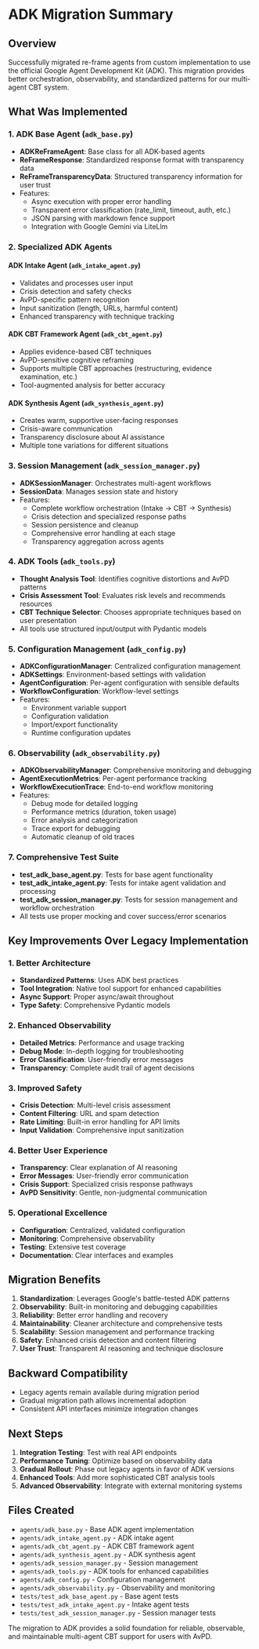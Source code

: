 # ADK Migration Summary

## Overview

Successfully migrated re-frame agents from custom implementation to use the official Google Agent Development Kit (ADK). This migration provides better orchestration, observability, and standardized patterns for our multi-agent CBT system.

## What Was Implemented

### 1. ADK Base Agent (`adk_base.py`)
- **ADKReFrameAgent**: Base class for all ADK-based agents
- **ReFrameResponse**: Standardized response format with transparency data
- **ReFrameTransparencyData**: Structured transparency information for user trust
- Features:
  - Async execution with proper error handling
  - Transparent error classification (rate_limit, timeout, auth, etc.)
  - JSON parsing with markdown fence support
  - Integration with Google Gemini via LiteLlm

### 2. Specialized ADK Agents

#### ADK Intake Agent (`adk_intake_agent.py`)
- Validates and processes user input
- Crisis detection and safety checks
- AvPD-specific pattern recognition
- Input sanitization (length, URLs, harmful content)
- Enhanced transparency with technique tracking

#### ADK CBT Framework Agent (`adk_cbt_agent.py`)
- Applies evidence-based CBT techniques
- AvPD-sensitive cognitive reframing
- Supports multiple CBT approaches (restructuring, evidence examination, etc.)
- Tool-augmented analysis for better accuracy

#### ADK Synthesis Agent (`adk_synthesis_agent.py`)
- Creates warm, supportive user-facing responses
- Crisis-aware communication
- Transparency disclosure about AI assistance
- Multiple tone variations for different situations

### 3. Session Management (`adk_session_manager.py`)
- **ADKSessionManager**: Orchestrates multi-agent workflows
- **SessionData**: Manages session state and history
- Features:
  - Complete workflow orchestration (Intake → CBT → Synthesis)
  - Crisis detection and specialized response paths
  - Session persistence and cleanup
  - Comprehensive error handling at each stage
  - Transparency aggregation across agents

### 4. ADK Tools (`adk_tools.py`)
- **Thought Analysis Tool**: Identifies cognitive distortions and AvPD patterns
- **Crisis Assessment Tool**: Evaluates risk levels and recommends resources
- **CBT Technique Selector**: Chooses appropriate techniques based on user presentation
- All tools use structured input/output with Pydantic models

### 5. Configuration Management (`adk_config.py`)
- **ADKConfigurationManager**: Centralized configuration management
- **ADKSettings**: Environment-based settings with validation
- **AgentConfiguration**: Per-agent configuration with sensible defaults
- **WorkflowConfiguration**: Workflow-level settings
- Features:
  - Environment variable support
  - Configuration validation
  - Import/export functionality
  - Runtime configuration updates

### 6. Observability (`adk_observability.py`)
- **ADKObservabilityManager**: Comprehensive monitoring and debugging
- **AgentExecutionMetrics**: Per-agent performance tracking
- **WorkflowExecutionTrace**: End-to-end workflow monitoring
- Features:
  - Debug mode for detailed logging
  - Performance metrics (duration, token usage)
  - Error analysis and categorization
  - Trace export for debugging
  - Automatic cleanup of old traces

### 7. Comprehensive Test Suite
- **test_adk_base_agent.py**: Tests for base agent functionality
- **test_adk_intake_agent.py**: Tests for intake agent validation and processing
- **test_adk_session_manager.py**: Tests for session management and workflow orchestration
- All tests use proper mocking and cover success/error scenarios

## Key Improvements Over Legacy Implementation

### 1. Better Architecture
- **Standardized Patterns**: Uses ADK best practices
- **Tool Integration**: Native tool support for enhanced capabilities
- **Async Support**: Proper async/await throughout
- **Type Safety**: Comprehensive Pydantic models

### 2. Enhanced Observability
- **Detailed Metrics**: Performance and usage tracking
- **Debug Mode**: In-depth logging for troubleshooting
- **Error Classification**: User-friendly error messages
- **Transparency**: Complete audit trail of agent decisions

### 3. Improved Safety
- **Crisis Detection**: Multi-level crisis assessment
- **Content Filtering**: URL and spam detection
- **Rate Limiting**: Built-in error handling for API limits
- **Input Validation**: Comprehensive input sanitization

### 4. Better User Experience
- **Transparency**: Clear explanation of AI reasoning
- **Error Messages**: User-friendly error communication
- **Crisis Support**: Specialized crisis response pathways
- **AvPD Sensitivity**: Gentle, non-judgmental communication

### 5. Operational Excellence
- **Configuration**: Centralized, validated configuration
- **Monitoring**: Comprehensive observability
- **Testing**: Extensive test coverage
- **Documentation**: Clear interfaces and examples

## Migration Benefits

1. **Standardization**: Leverages Google's battle-tested ADK patterns
2. **Observability**: Built-in monitoring and debugging capabilities
3. **Reliability**: Better error handling and recovery
4. **Maintainability**: Cleaner architecture and comprehensive tests
5. **Scalability**: Session management and performance tracking
6. **Safety**: Enhanced crisis detection and content filtering
7. **User Trust**: Transparent AI reasoning and technique disclosure

## Backward Compatibility

- Legacy agents remain available during migration period
- Gradual migration path allows incremental adoption
- Consistent API interfaces minimize integration changes

## Next Steps

1. **Integration Testing**: Test with real API endpoints
2. **Performance Tuning**: Optimize based on observability data
3. **Gradual Rollout**: Phase out legacy agents in favor of ADK versions
4. **Enhanced Tools**: Add more sophisticated CBT analysis tools
5. **Advanced Observability**: Integrate with external monitoring systems

## Files Created

- `agents/adk_base.py` - Base ADK agent implementation
- `agents/adk_intake_agent.py` - ADK intake agent
- `agents/adk_cbt_agent.py` - ADK CBT framework agent  
- `agents/adk_synthesis_agent.py` - ADK synthesis agent
- `agents/adk_session_manager.py` - Session management
- `agents/adk_tools.py` - ADK tools for enhanced capabilities
- `agents/adk_config.py` - Configuration management
- `agents/adk_observability.py` - Observability and monitoring
- `tests/test_adk_base_agent.py` - Base agent tests
- `tests/test_adk_intake_agent.py` - Intake agent tests
- `tests/test_adk_session_manager.py` - Session manager tests

The migration to ADK provides a solid foundation for reliable, observable, and maintainable multi-agent CBT support for users with AvPD.